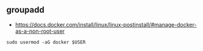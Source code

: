## groupadd

* https://docs.docker.com/install/linux/linux-postinstall/#manage-docker-as-a-non-root-user

```
sudo usermod -aG docker $USER
```
